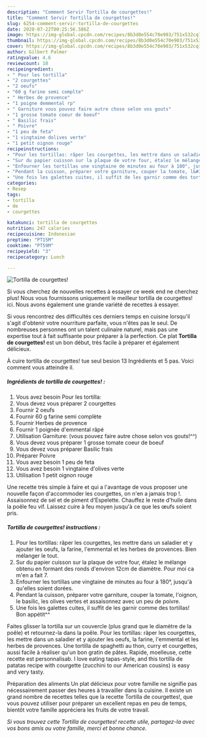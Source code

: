 ```yaml
---
description: "Comment Servir Tortilla de courgettes!"
title: "Comment Servir Tortilla de courgettes!"
slug: 6254-comment-servir-tortilla-de-courgettes
date: 2020-07-22T00:25:56.586Z
image: https://img-global.cpcdn.com/recipes/8b3d0e554c70e903/751x532cq70/tortilla-de-courgettes-photo-principale-de-la-recette.jpg
thumbnail: https://img-global.cpcdn.com/recipes/8b3d0e554c70e903/751x532cq70/tortilla-de-courgettes-photo-principale-de-la-recette.jpg
cover: https://img-global.cpcdn.com/recipes/8b3d0e554c70e903/751x532cq70/tortilla-de-courgettes-photo-principale-de-la-recette.jpg
author: Gilbert Palmer
ratingvalue: 4.6
reviewcount: 10
recipeingredient:
- " Pour les tortilla"
- "2 courgettes"
- "2 oeufs"
- "60 g farine semi complte"
- " Herbes de provence"
- "1 poigne demmental rp"
- " Garniture vous pouvez faire autre chose selon vos gouts"
- "1 grosse tomate coeur de boeuf"
- " Basilic frais"
- " Poivre"
- "1 peu de feta"
- "1 vingtaine dolives verte"
- "1 petit oignon rouge"
recipeinstructions:
- "Pour les tortillas: râper les courgettes, les mettre dans un saladier et y ajouter les oeufs, la farine, l&#39;emmental et les herbes de provences. Bien mélanger le tout."
- "Sur du papier cuisson sur la plaque de votre four, étalez le mélange obtenu en formant des ronds d&#39;environ 12cm de diamètre. Pour moi ca m&#39;en a fait 7."
- "Enfourner les tortillas une vingtaine de minutes au four à 180°, jusqu&#39;à qu&#39;elles soient dorées."
- "Pendant la cuisson, préparer votre garniture, couper la tomate, l&#39;oignon, le basilic, les olives vertes et assaisonnez avec un peu de poivre."
- "Une fois les galettes cuites, il suffit de les garnir comme des tortillas! Bon appétit^^"
categories:
- Resep
tags:
- tortilla
- de
- courgettes

katakunci: tortilla de courgettes 
nutrition: 247 calories
recipecuisine: Indonesian
preptime: "PT15M"
cooktime: "PT59M"
recipeyield: "3"
recipecategory: Lunch

---
```



![Tortilla de courgettes!](https://img-global.cpcdn.com/recipes/8b3d0e554c70e903/751x532cq70/tortilla-de-courgettes-photo-principale-de-la-recette.jpg)

Si vous cherchez de nouvelles recettes à essayer ce week end ne cherchez plus! Nous vous fournissons uniquement le meilleur tortilla de courgettes! ici. Nous avons également une grande variété de recettes à essayer.

Si vous rencontrez des difficultés ces derniers temps en cuisine lorsqu'il s'agit d'obtenir votre nourriture parfaite, vous n'êtes pas le seul. De nombreuses personnes ont un talent culinaire naturel, mais pas une expertise tout à fait suffisante pour préparer à la perfection. Ce plat <strong> Tortilla de courgettes! </strong> est un bon début, très facile à préparer et également délicieux.

<!--inarticleads1-->

À cuire tortilla de courgettes! tue seul besion 13 Ingrédients et 5 pas. Voici comment vous atteindre il.

##### Ingrédients de tortilla de courgettes! :

1. Vous avez besoin  Pour les tortilla:
1. Vous devez vous préparer 2 courgettes
1. Fournir 2 oeufs
1. Fournir 60 g farine semi complète
1. Fournir  Herbes de provence
1. Fournir 1 poignée d&#39;emmental râpé
1. Utilisation  Garniture: (vous pouvez faire autre chose selon vos gouts!^^)
1. Vous devez vous préparer 1 grosse tomate coeur de boeuf
1. Vous devez vous préparer  Basilic frais
1. Préparer  Poivre
1. Vous avez besoin 1 peu de feta
1. Vous avez besoin 1 vingtaine d&#39;olives verte
1. Utilisation 1 petit oignon rouge


Une recette très simple à faire et qui a l&#39;avantage de vous proposer une nouvelle façon d&#39;accommoder les courgettes, on n&#39;en a jamais trop !. Assaisonnez de sel et de piment d&#39;Espelette. Chauffez le reste d&#39;huile dans la poêle feu vif. Laissez cuire à feu moyen jusqu&#39;à ce que les œufs soient pris. 

<!--inarticleads2-->

##### Tortilla de courgettes! instructions :

1. Pour les tortillas: râper les courgettes, les mettre dans un saladier et y ajouter les oeufs, la farine, l&#39;emmental et les herbes de provences. Bien mélanger le tout.
1. Sur du papier cuisson sur la plaque de votre four, étalez le mélange obtenu en formant des ronds d&#39;environ 12cm de diamètre. Pour moi ca m&#39;en a fait 7.
1. Enfourner les tortillas une vingtaine de minutes au four à 180°, jusqu&#39;à qu&#39;elles soient dorées.
1. Pendant la cuisson, préparer votre garniture, couper la tomate, l&#39;oignon, le basilic, les olives vertes et assaisonnez avec un peu de poivre.
1. Une fois les galettes cuites, il suffit de les garnir comme des tortillas! Bon appétit^^


Faites glisser la tortilla sur un couvercle (plus grand que le diamètre de la poêle) et retournez-la dans la poêle. Pour les tortillas: râper les courgettes, les mettre dans un saladier et y ajouter les oeufs, la farine, l&#39;emmental et les herbes de provences. Une tortilla de spaghetti au thon, curry et courgettes, aussi facile à réaliser qu&#39;un bon gratin de pâtes. Rapide, moelleuse, cette recette est personnalisab. I love eating tapas-style, and this tortilla de patatas recipe with courgette (zucchini to our American cousins) is easy and very tasty. 

<!--inarticleads1-->

<p>
Préparation des aliments Un plat délicieux pour votre famille ne signifie pas nécessairement passer des heures à travailler dans la cuisine. Il existe un grand nombre de recettes telles que la recette Tortilla de courgettes!, que vous pouvez utiliser pour préparer un excellent repas en peu de temps, bientôt votre famille appréciera les fruits de votre travail.
</p>

<p>
<i>Si vous trouvez cette Tortilla de courgettes! recette utile, partagez-la avec vos bons amis ou votre famille, merci et bonne chance.</i>
</p>
